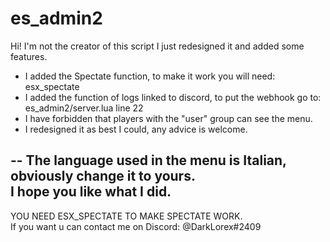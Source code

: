 # es_admin2
Hi! I'm not the creator of this script I just redesigned it and added some features.  

- I added the Spectate function, to make it work you will need: esx_spectate  
- I added the function of logs linked to discord, to put the webhook go to: es_admin2/server.lua line 22  
- I have forbidden that players with the "user" group can see the menu.  
- I redesigned it as best I could, any advice is welcome.     


--  The language used in the menu is Italian, obviously change it to yours.  
I hope you like what I did. 
--  

YOU NEED ESX_SPECTATE TO MAKE SPECTATE WORK.  
If you want u can contact me on Discord: @DarkLorex#2409

